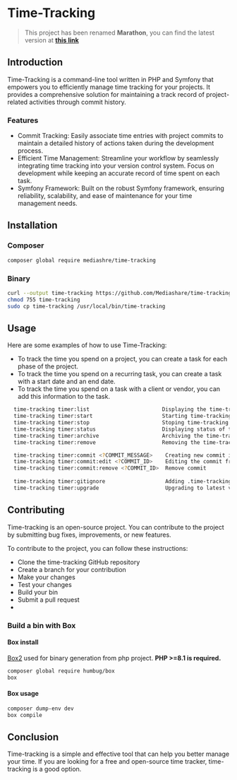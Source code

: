 # Time-Tracking
> This project has been renamed **Marathon**, you can find the latest version at [**this link**](https://github.com/Mediashare/marathon)
## Introduction
Time-Tracking is a command-line tool written in PHP and Symfony that empowers you to efficiently manage time tracking for your projects. It provides a comprehensive solution for maintaining a track record of project-related activities through commit history.
### Features
- Commit Tracking: Easily associate time entries with project commits to maintain a detailed history of actions taken during the development process.
- Efficient Time Management: Streamline your workflow by seamlessly integrating time tracking into your version control system. Focus on development while keeping an accurate record of time spent on each task.
- Symfony Framework: Built on the robust Symfony framework, ensuring reliability, scalability, and ease of maintenance for your time management needs.
## Installation
### Composer
```bash
composer global require mediashre/time-tracking
```
### Binary
```bash
curl --output time-tracking https://github.com/Mediashare/time-tracking/raw/master/time-tracking
chmod 755 time-tracking
sudo cp time-tracking /usr/local/bin/time-tracking
```
## Usage
Here are some examples of how to use Time-Tracking:
- To track the time you spend on a project, you can create a task for each phase of the project.
- To track the time you spend on a recurring task, you can create a task with a start date and an end date.
- To track the time you spend on a task with a client or vendor, you can add this information to the task.

```bash
  time-tracking timer:list                       Displaying the time-tracking list
  time-tracking timer:start                      Starting time-tracking step selected
  time-tracking timer:stop                       Stoping time-tracking step selected
  time-tracking timer:status                     Displaying status of time-tracking selected
  time-tracking timer:archive                    Archiving the time-tracking selected
  time-tracking timer:remove                     Removing the time-tracking selected

  time-tracking timer:commit <?COMMIT_MESSAGE>    Creating new commit into time-tracking selected
  time-tracking timer:commit:edit <?COMMIT_ID>    Editing the commit from time-tracking selected
  time-tracking timer:commit:remove <?COMMIT_ID>  Remove commit
  
  time-tracking timer:gitignore                   Adding .time-tracking rule into .gitgnore
  time-tracking timer:upgrade                     Upgrading to latest version of Time-Tracking
```
## Contributing
Time-tracking is an open-source project. You can contribute to the project by submitting bug fixes, improvements, or new features.

To contribute to the project, you can follow these instructions:
- Clone the time-tracking GitHub repository
- Create a branch for your contribution
- Make your changes
- Test your changes
- Build your bin
- Submit a pull request
- 
### Build a bin with Box
#### Box install
[Box2](https://github.com/box-project/box) used for binary generation from php project. **PHP >=8.1 is required.**
```bash
composer global require humbug/box
box
```
#### Box usage
```bash
composer dump-env dev
box compile
```
## Conclusion
Time-tracking is a simple and effective tool that can help you better manage your time. If you are looking for a free and open-source time tracker, time-tracking is a good option.
